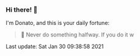 ### Hi there! 👋 

I'm Donato, and this is your daily fortune:

> 🥠 Never do something halfway. If you do it w

Last update: Sat Jan 30 09:38:58 2021